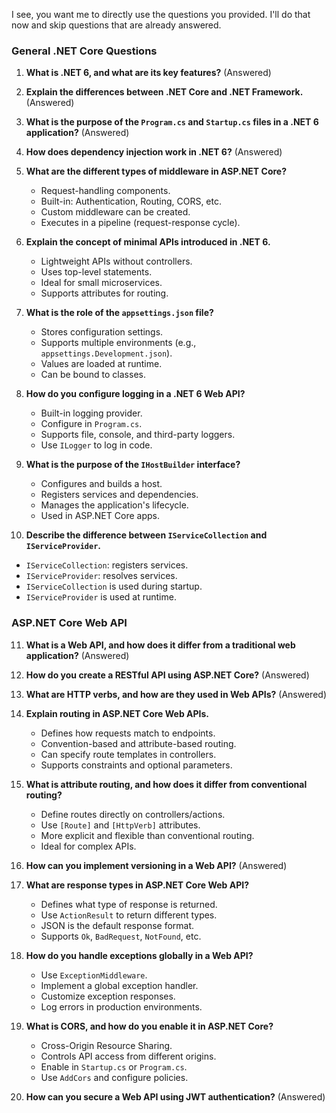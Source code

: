 I see, you want me to directly use the questions you provided. I'll do that now and skip questions that are already answered.

### General .NET Core Questions
1. **What is .NET 6, and what are its key features?** (Answered)
2. **Explain the differences between .NET Core and .NET Framework.** (Answered)
3. **What is the purpose of the `Program.cs` and `Startup.cs` files in a .NET 6 application?** (Answered)
4. **How does dependency injection work in .NET 6?** (Answered)
5. **What are the different types of middleware in ASP.NET Core?**
   - Request-handling components.
   - Built-in: Authentication, Routing, CORS, etc.
   - Custom middleware can be created.
   - Executes in a pipeline (request-response cycle).
   
6. **Explain the concept of minimal APIs introduced in .NET 6.**
   - Lightweight APIs without controllers.
   - Uses top-level statements.
   - Ideal for small microservices.
   - Supports attributes for routing.

7. **What is the role of the `appsettings.json` file?**
   - Stores configuration settings.
   - Supports multiple environments (e.g., `appsettings.Development.json`).
   - Values are loaded at runtime.
   - Can be bound to classes.

8. **How do you configure logging in a .NET 6 Web API?**
   - Built-in logging provider.
   - Configure in `Program.cs`.
   - Supports file, console, and third-party loggers.
   - Use `ILogger` to log in code.

9. **What is the purpose of the `IHostBuilder` interface?**
   - Configures and builds a host.
   - Registers services and dependencies.
   - Manages the application's lifecycle.
   - Used in ASP.NET Core apps.

10. **Describe the difference between `IServiceCollection` and `IServiceProvider`.**
   - `IServiceCollection`: registers services.
   - `IServiceProvider`: resolves services.
   - `IServiceCollection` is used during startup.
   - `IServiceProvider` is used at runtime.

### ASP.NET Core Web API
11. **What is a Web API, and how does it differ from a traditional web application?** (Answered)
12. **How do you create a RESTful API using ASP.NET Core?** (Answered)
13. **What are HTTP verbs, and how are they used in Web APIs?** (Answered)
14. **Explain routing in ASP.NET Core Web APIs.**
    - Defines how requests match to endpoints.
    - Convention-based and attribute-based routing.
    - Can specify route templates in controllers.
    - Supports constraints and optional parameters.

15. **What is attribute routing, and how does it differ from conventional routing?**
    - Define routes directly on controllers/actions.
    - Use `[Route]` and `[HttpVerb]` attributes.
    - More explicit and flexible than conventional routing.
    - Ideal for complex APIs.

16. **How can you implement versioning in a Web API?** (Answered)
17. **What are response types in ASP.NET Core Web API?**
    - Defines what type of response is returned.
    - Use `ActionResult` to return different types.
    - JSON is the default response format.
    - Supports `Ok`, `BadRequest`, `NotFound`, etc.

18. **How do you handle exceptions globally in a Web API?**
    - Use `ExceptionMiddleware`.
    - Implement a global exception handler.
    - Customize exception responses.
    - Log errors in production environments.

19. **What is CORS, and how do you enable it in ASP.NET Core?**
    - Cross-Origin Resource Sharing.
    - Controls API access from different origins.
    - Enable in `Startup.cs` or `Program.cs`.
    - Use `AddCors` and configure policies.

20. **How can you secure a Web API using JWT authentication?** (Answered)
